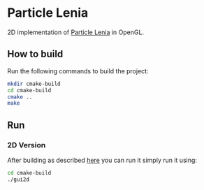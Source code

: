# Particle Lenia
2D implementation of [Particle Lenia](https://google-research.github.io/self-organising-systems/particle-lenia/) in OpenGL.

## How to build
Run the following commands to build the project:
```bash
mkdir cmake-build
cd cmake-build
cmake ..
make
```

## Run
### 2D Version
After building as described [here](#how-to-build) you can run it simply run it using:
```bash
cd cmake-build
./gui2d
```
